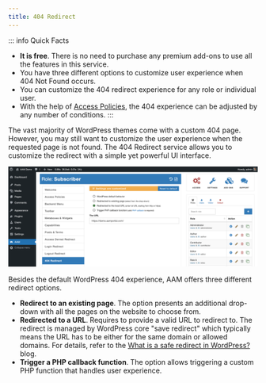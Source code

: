```yaml
---
title: 404 Redirect
---
```


::: info Quick Facts
- **It is free**. There is no need to purchase any premium add-ons to use all the features in this service.
- You have three different options to customize user experience when 404 Not Found occurs.
- You can customize the 404 redirect experience for any role or individual user.
- With the help of [Access Policies](/advanced/access-policy/param/404-redirect), the 404 experience can be adjusted by any number of conditions.
:::

The vast majority of WordPress themes come with a custom 404 page. However, you may still want to customize the user experience when the requested page is not found. The 404 Redirect service allows you to customize the redirect with a simple yet powerful UI interface.

![AAM 404 Redirect Service](./assets/aam-404-redirect-service.png)

Besides the default WordPress 404 experience, AAM offers three different redirect options.

- **Redirect to an existing page**. The option presents an additional drop-down with all the pages on the website to choose from.
- **Redirected to a URL**. Requires to provide a valid URL to redirect to. The redirect is managed by WordPress core "save redirect" which typically means the URL has to be either for the same domain or allowed domains. For details, refer to the [What is a safe redirect in WordPress?](/blog/what-is-a-safe-redirect-in-wordpress) blog.
- **Trigger a PHP callback function**. The option allows triggering a custom PHP function that handles user experience.